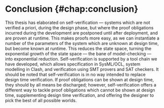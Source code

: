 # Conclusion {#chap:conclusion}

This thesis has elaborated on self-verification — systems which are not 
verified a priori, during the design phase, but where the proof obligations 
incurred during the development are postponed until after deployment, and are 
proven at runtime. This makes proofs more easy, as we can instantiate a number 
of the parameters of the system which are unknown at design time, but become 
known at runtime. This reduces the state space, turning the exponential growth 
of the state space — the bane of model-checking — into exponential reduction. 
Self-verification is supported by a tool chain we have developed, which allows 
specification in SysML/OCL, system modelling in Clash, and verification using 
SMT provers and SAT checkers. It should be noted that self-verification is in 
no way intended to replace design time verification. If proof obligations can be 
shown at design time, they should by all means be discharged; however, 
self-verification offers a different way to tackle proof obligations which 
cannot be shown at design time, supplementing design time verification, and 
offering the designer to pick the best of all possible worlds.

